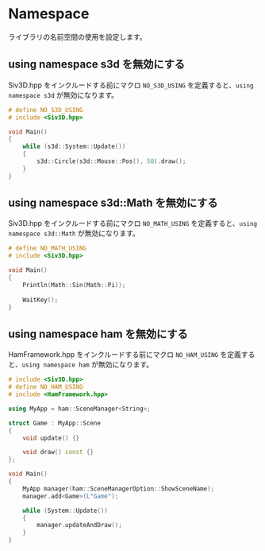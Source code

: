 ﻿# Namespace

ライブラリの名前空間の使用を設定します。

## using namespace s3d を無効にする
Siv3D.hpp をインクルードする前にマクロ `NO_S3D_USING` を定義すると、`using namespace s3d` が無効になります。
```cpp
# define NO_S3D_USING
# include <Siv3D.hpp>

void Main()
{
	while (s3d::System::Update())
	{
		s3d::Circle(s3d::Mouse::Pos(), 50).draw();
	}
}
```

## using namespace s3d::Math を無効にする
Siv3D.hpp をインクルードする前にマクロ `NO_MATH_USING` を定義すると、`using namespace s3d::Math` が無効になります。
```cpp
# define NO_MATH_USING
# include <Siv3D.hpp>

void Main()
{
	Println(Math::Sin(Math::Pi));
	
	WaitKey();
}
```

## using namespace ham を無効にする
HamFramework.hpp をインクルードする前にマクロ `NO_HAM_USING` を定義すると、`using namespace ham` が無効になります。
```cpp
# include <Siv3D.hpp>
# define NO_HAM_USING
# include <HamFramework.hpp>

using MyApp = ham::SceneManager<String>;

struct Game : MyApp::Scene
{
	void update() {}

	void draw() const {}
};

void Main()
{
	MyApp manager(ham::SceneManagerOption::ShowSceneName);
	manager.add<Game>(L"Game");

	while (System::Update())
	{
		manager.updateAndDraw();
	}
}
```
